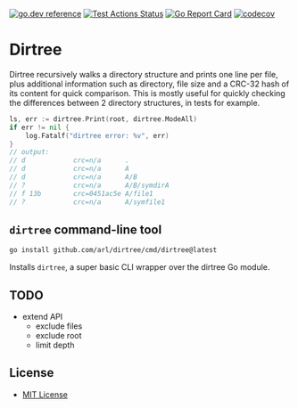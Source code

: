 [![go.dev reference](https://img.shields.io/badge/go.dev-reference-007d9c?logo=go&logoColor=white&style=flat-square)](https://pkg.go.dev/github.com/arl/dirtree)
[![Test Actions Status](https://github.com/arl/dirtree/workflows/Test/badge.svg)](https://github.com/arl/dirtree/actions)
[![Go Report Card](https://goreportcard.com/badge/github.com/arl/dirtree)](https://goreportcard.com/report/github.com/arl/dirtree)
[![codecov](https://codecov.io/gh/arl/dirtree/branch/main/graph/badge.svg)](https://codecov.io/gh/arl/dirtree)


Dirtree
========

Dirtree recursively walks a directory structure and prints one line per file,
plus additional information such as directory, file size and a CRC-32 hash of
its content for quick comparison. This is mostly useful for quickly checking the
differences between 2 directory structures, in tests for example.  

```go
ls, err := dirtree.Print(root, dirtree.ModeAll)
if err != nil {
    log.Fatalf("dirtree error: %v", err)
}
// output: 
// d            crc=n/a      .
// d            crc=n/a      A
// d            crc=n/a      A/B
// ?            crc=n/a      A/B/symdirA
// f 13b        crc=0451ac5e A/file1
// ?            crc=n/a      A/symfile1
```


`dirtree` command-line tool
---------------------------

```sh
go install github.com/arl/dirtree/cmd/dirtree@latest
```

Installs `dirtree`, a super basic CLI wrapper over the dirtree Go module. 

TODO
----

  - extend API
    +  exclude files
    +  exclude root
    +  limit depth


License
-------

- [MIT License](LICENSE)
